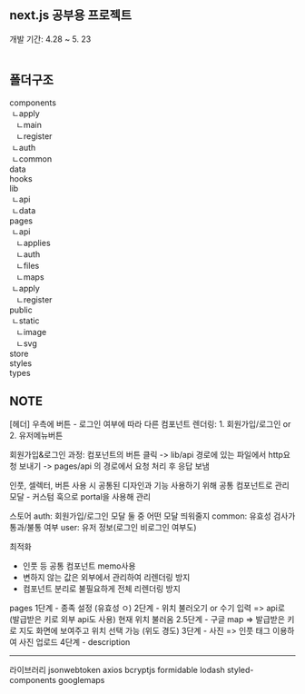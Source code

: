 ## next.js 공부용 프로젝트
개발 기간: 4.28 ~ 5. 23
<br/><br/>


## 폴더구조
components  
 &nbsp;ㄴapply  
 &nbsp;&nbsp;&nbsp;ㄴmain  
 &nbsp;&nbsp;&nbsp;ㄴregister  
 &nbsp;ㄴauth  
 &nbsp;ㄴcommon  
data  
hooks  
lib  
 &nbsp;ㄴapi  
 &nbsp;ㄴdata  
pages  
 &nbsp;ㄴapi  
  &nbsp;&nbsp;&nbsp;ㄴapplies    
  &nbsp;&nbsp;&nbsp;ㄴauth  
  &nbsp;&nbsp;&nbsp;ㄴfiles    
  &nbsp;&nbsp;&nbsp;ㄴmaps    
 &nbsp;ㄴapply  
  &nbsp;&nbsp;&nbsp;ㄴregister   
public  
 &nbsp;ㄴstatic  
  &nbsp;&nbsp;&nbsp;ㄴimage  
  &nbsp;&nbsp;&nbsp;ㄴsvg  
store  
styles  
types  
  
## NOTE
[헤더]
우측에 버튼 - 로그인 여부에 따라 다른 컴포넌트 렌더링: 1. 회원가입/로그인   or   2. 유저메뉴버튼


회원가입&로그인 과정: 컴포넌트의 버튼 클릭 -> lib/api 경로에 있는 파일에서 http요청 보내기 -> pages/api 의 경로에서 요청 처리 후 응답 보냄


인풋, 셀렉터, 버튼 사용 시 공통된 디자인과 기능 사용하기 위해 공통 컴포넌트로 관리
모달 - 커스텀 훅으로 portal을 사용해 관리



스토어
auth: 회원가입/로그인 모달 둘 중 어떤 모달 띄워줄지
common: 유효성 검사가 통과/불통 여부
user: 유저 정보(로그인 비로그인 여부도)


최적화
- 인풋 등 공통 컴포넌트 memo사용
- 변하지 않는 값은 외부에서 관리하여 리렌더링 방지
- 컴포넌트 분리로 불필요하게 전체 리렌더링 방지



pages
1단계 - 종족 설정 (유효성 ㅇ) 
2단계 - 위치 불러오기 or 수기 입력 => api로 (발급받은 키로 외부 api도 사용) 현재 위치 불러옴
2.5단계 - 구글 map => 발급받은 키로 지도 화면에 보여주고 위치 선택 가능 (위도 경도)
3단계 - 사진 => 인풋 태그 이용하여 사진 업로드
4단계 - description



---
라이브러리
jsonwebtoken
axios
bcryptjs
formidable
lodash
styled-components
googlemaps

